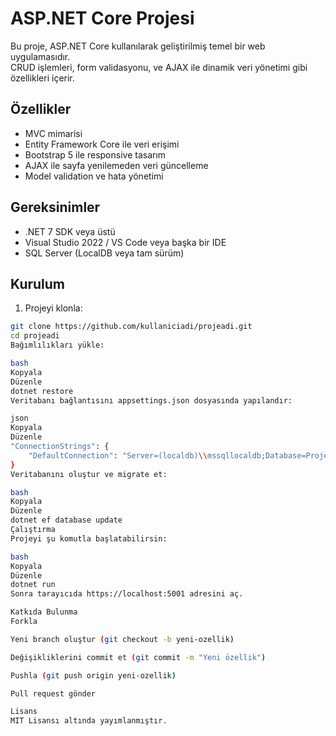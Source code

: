 # ASP.NET Core Projesi

Bu proje, ASP.NET Core kullanılarak geliştirilmiş temel bir web uygulamasıdır.  
CRUD işlemleri, form validasyonu, ve AJAX ile dinamik veri yönetimi gibi özellikleri içerir.

## Özellikler

- MVC mimarisi  
- Entity Framework Core ile veri erişimi  
- Bootstrap 5 ile responsive tasarım  
- AJAX ile sayfa yenilemeden veri güncelleme  
- Model validation ve hata yönetimi

## Gereksinimler

- .NET 7 SDK veya üstü  
- Visual Studio 2022 / VS Code veya başka bir IDE  
- SQL Server (LocalDB veya tam sürüm)

## Kurulum

1. Projeyi klonla:

```bash
git clone https://github.com/kullaniciadi/projeadi.git
cd projeadi
Bağımlılıkları yükle:

bash
Kopyala
Düzenle
dotnet restore
Veritabanı bağlantısını appsettings.json dosyasında yapılandır:

json
Kopyala
Düzenle
"ConnectionStrings": {
    "DefaultConnection": "Server=(localdb)\\mssqllocaldb;Database=ProjeDB;Trusted_Connection=True;MultipleActiveResultSets=true"
}
Veritabanını oluştur ve migrate et:

bash
Kopyala
Düzenle
dotnet ef database update
Çalıştırma
Projeyi şu komutla başlatabilirsin:

bash
Kopyala
Düzenle
dotnet run
Sonra tarayıcıda https://localhost:5001 adresini aç.

Katkıda Bulunma
Forkla

Yeni branch oluştur (git checkout -b yeni-ozellik)

Değişikliklerini commit et (git commit -m "Yeni özellik")

Pushla (git push origin yeni-ozellik)

Pull request gönder

Lisans
MIT Lisansı altında yayımlanmıştır.
